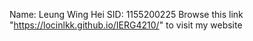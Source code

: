 Name: Leung Wing Hei 
SID: 1155200225
Browse this link "https://locinlkk.github.io/IERG4210/" to visit my website

